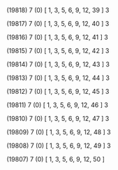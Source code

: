 (19818) 7 (0) [ 1, 3, 5, 6, 9, 12, 39 ] 3 


(19817) 7 (0) [ 1, 3, 5, 6, 9, 12, 40 ] 3 


(19816) 7 (0) [ 1, 3, 5, 6, 9, 12, 41 ] 3 


(19815) 7 (0) [ 1, 3, 5, 6, 9, 12, 42 ] 3 


(19814) 7 (0) [ 1, 3, 5, 6, 9, 12, 43 ] 3 


(19813) 7 (0) [ 1, 3, 5, 6, 9, 12, 44 ] 3 


(19812) 7 (0) [ 1, 3, 5, 6, 9, 12, 45 ] 3 


(19811) 7 (0) [ 1, 3, 5, 6, 9, 12, 46 ] 3 


(19810) 7 (0) [ 1, 3, 5, 6, 9, 12, 47 ] 3 


(19809) 7 (0) [ 1, 3, 5, 6, 9, 12, 48 ] 3 


(19808) 7 (0) [ 1, 3, 5, 6, 9, 12, 49 ] 3 


(19807) 7 (0) [ 1, 3, 5, 6, 9, 12, 50 ]  

